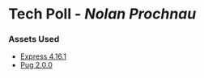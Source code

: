 # Tech Poll - *Nolan Prochnau*
### Assets Used
- [Express 4.16.1][1]
- [Pug 2.0.0][2]

[1]:https://expressjs.com
[2]:https;//pugjs.org